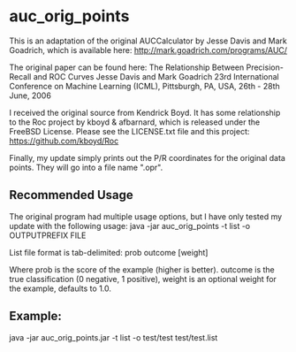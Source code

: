 # auc_orig_points

This is an adaptation of the original AUCCalculator by Jesse Davis and Mark Goadrich, which is available here: http://mark.goadrich.com/programs/AUC/

The original paper can be found here: 
The Relationship Between Precision-Recall and ROC Curves
Jesse Davis and Mark Goadrich
23rd International Conference on Machine Learning (ICML), Pittsburgh, PA, USA, 26th - 28th June, 2006

I received the original source from Kendrick Boyd. It has some relationship to the Roc project by kboyd & afbarnard, which is released under the FreeBSD License. Please see the LICENSE.txt file and this project: https://github.com/kboyd/Roc

Finally, my update simply prints out the P/R coordinates for the original data points. They will go into a file name ".opr".

## Recommended Usage
The original program had multiple usage options, but I have only tested my update with the following usage:
java -jar auc_orig_points -t list -o OUTPUTPREFIX FILE

List file format is tab-delimited:
prob outcome [weight]
 
Where prob is the score of the example (higher is better).
outcome is the true classification (0 negative, 1 positive),
weight is an optional weight for the example, defaults to 1.0.

## Example:
java -jar auc_orig_points.jar -t list -o test/test test/test.list 

